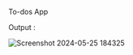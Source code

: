 To-dos App

Output :

![Screenshot 2024-05-25 184325](https://github.com/Dk-variya007/Todo-App-/assets/140251271/ee92bfd5-2f03-4908-b02c-d9d7d44602ca)
